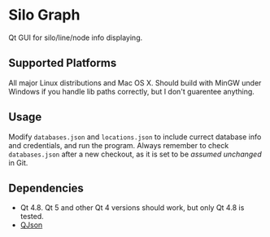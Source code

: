# Silo Graph

Qt GUI for silo/line/node info displaying.


## Supported Platforms

All major Linux distributions and Mac OS X. Should build with MinGW under
Windows if you handle lib paths correctly, but I don't guarentee anything.


## Usage

Modify `databases.json` and `locations.json` to include currect database info
and credentials, and run the program. Always remember to check `databases.json`
after a new checkout, as it is set to be *assumed unchanged* in Git.


## Dependencies

* Qt 4.8. Qt 5 and other Qt 4 versions should work, but only Qt 4.8 is tested.
* [QJson](http://qjson.sourceforge.net)
